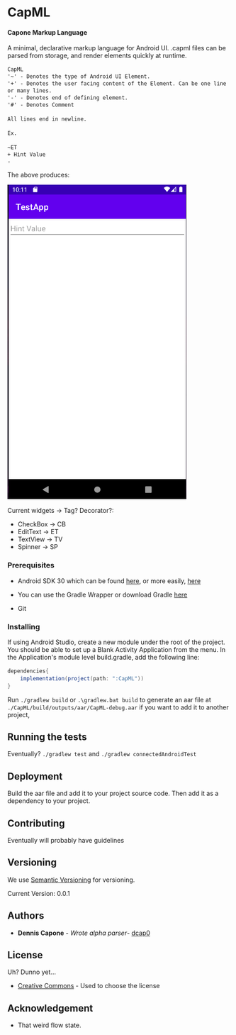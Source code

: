 # CapML
#### Capone Markup Language
A minimal, declarative markup language for Android UI. 
.capml files can be parsed from storage, and render elements quickly at runtime.

```
CapML
'~' - Denotes the type of Android UI Element.
'+' - Denotes the user facing content of the Element. Can be one line or many lines.
'-' - Denotes end of defining element.
'#' - Denotes Comment

All lines end in newline.

Ex.

~ET
+ Hint Value
-
```

The above produces:


![img.png](misc/img.png)

Current widgets -> Tag? Decorator?:
 - CheckBox -> CB
 - EditText -> ET
 - TextView -> TV
 - Spinner -> SP


### Prerequisites

 - Android SDK 30 which can be found [here](https://developer.android.com/studio/index.html#command-tools),
or more easily, [here](https://developer.android.com/studio)

 - You can use the Gradle Wrapper or download Gradle [here](https://gradle.org/install/)

 - Git

### Installing


If using Android Studio, create a new module under the root of the project.
You should be able to set up a Blank Activity Application from the menu.
In the Application's module level build.gradle, add the following line:

```groovy
dependencies{
    implementation(project(path: ":CapML"))
}
```

Run `./gradlew build` or `.\gradlew.bat build` to generate an aar file at
`./CapML/build/outputs/aar/CapML-debug.aar` if you want to add it to another project,

## Running the tests

Eventually? `./gradlew test` and `./gradlew connectedAndroidTest`

## Deployment

Build the aar file and add it to your project source code. 
Then add it as a dependency to your project.


## Contributing

Eventually will probably have guidelines

## Versioning

We use [Semantic Versioning](http://semver.org/) for versioning.

Current Version: 0.0.1

## Authors
- **Dennis Capone** - *Wrote alpha parser*- 
  [dcap0](https://github.com/dcap0)
  
## License

Uh?
Dunno yet...
- [Creative Commons](https://creativecommons.org/) - Used to choose
  the license

## Acknowledgement
 - That weird flow state.